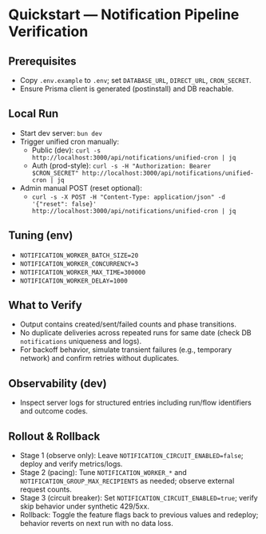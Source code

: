 # Quickstart — Notification Pipeline Verification

## Prerequisites
- Copy `.env.example` to `.env`; set `DATABASE_URL`, `DIRECT_URL`, `CRON_SECRET`.
- Ensure Prisma client is generated (postinstall) and DB reachable.

## Local Run
- Start dev server: `bun dev`
- Trigger unified cron manually:
  - Public (dev): `curl -s http://localhost:3000/api/notifications/unified-cron | jq` 
  - Auth (prod-style): `curl -s -H "Authorization: Bearer $CRON_SECRET" http://localhost:3000/api/notifications/unified-cron | jq`
- Admin manual POST (reset optional):
  - `curl -s -X POST -H "Content-Type: application/json" -d '{"reset": false}' http://localhost:3000/api/notifications/unified-cron | jq`

## Tuning (env)
- `NOTIFICATION_WORKER_BATCH_SIZE=20`
- `NOTIFICATION_WORKER_CONCURRENCY=3`
- `NOTIFICATION_WORKER_MAX_TIME=300000`
- `NOTIFICATION_WORKER_DELAY=1000`

## What to Verify
- Output contains created/sent/failed counts and phase transitions.
- No duplicate deliveries across repeated runs for same date (check DB `notifications` uniqueness and logs).
- For backoff behavior, simulate transient failures (e.g., temporary network) and confirm retries without duplicates.

## Observability (dev)
- Inspect server logs for structured entries including run/flow identifiers and outcome codes.

## Rollout & Rollback
- Stage 1 (observe only): Leave `NOTIFICATION_CIRCUIT_ENABLED=false`; deploy and verify metrics/logs.
- Stage 2 (pacing): Tune `NOTIFICATION_WORKER_*` and `NOTIFICATION_GROUP_MAX_RECIPIENTS` as needed; observe external request counts.
- Stage 3 (circuit breaker): Set `NOTIFICATION_CIRCUIT_ENABLED=true`; verify skip behavior under synthetic 429/5xx.
- Rollback: Toggle the feature flags back to previous values and redeploy; behavior reverts on next run with no data loss.
